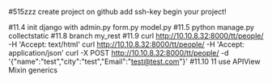 #515zzz
create project on github
add ssh-key
begin your project!

#11.4 init django 
	with admin.py form.py model.py
#11.5
python manage.py collectstatic
#11.8
branch my_rest
#11.9 
curl http://10.10.8.32:8000/tt/people/ -H 'Accept: text/html'
curl http://10.10.8.32:8000/tt/people/ -H 'Accept: application/json'
curl -X POST http://10.10.8.32:8000/tt/people/ -d '{"name":"test","city":"test","Email":"test@test.com"}'
#11.10 11
use APIView Mixin generics
